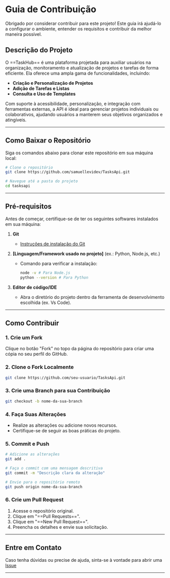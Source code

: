 # Guia de Contribuição

Obrigado por considerar contribuir para este projeto! Este guia irá ajudá-lo a configurar o ambiente, entender os requisitos e contribuir da melhor maneira possível.

## Descrição do Projeto

O ==TaskHub== é uma plataforma projetada para auxiliar usuários na organização, monitoramento e atualização de projetos e tarefas de forma eficiente. Ela oferece uma ampla gama de funcionalidades, incluindo:

- **Criação e Personalização de Projetos**
- **Adição de Tarefas e Listas**
- **Consulta e Uso de Templates**

Com suporte à acessibilidade, personalização, e integração com ferramentas externas, a API é ideal para gerenciar projetos individuais ou colaborativos, ajudando usuários a manterem seus objetivos organizados e atingíveis.

---

## Como Baixar o Repositório

Siga os comandos abaixo para clonar este repositório em sua máquina local:  
```bash  
# Clone o repositório  
git clone https://github.com/samuellevidev/TasksApi.git 

# Navegue até a pasta do projeto  
cd tasksapi
```

---

## Pré-requisitos

Antes de começar, certifique-se de ter os seguintes softwares instalados em sua máquina:  

1. **Git**  
   - [Instruções de instalação do Git](https://git-scm.com/book/en/v2/Getting-Started-Installing-Git)

2. **[Linguagem/Framework usado no projeto]** (ex.: Python, Node.js, etc.)  
   - Comando para verificar a instalação:  
     ```bash  
     node -v # Para Node.js  
     python --version # Para Python  
     ```

1. **Editor de código/IDE**
   -  Abra o diretório do projeto dentro da ferramenta de desenvolvimento escolhida (ex. Vs Code).

---

## Como Contribuir  

### 1. Crie um Fork

Clique no botão "Fork" no topo da página do repositório para criar uma cópia no seu perfil do GitHub.  

### 2. Clone o Fork Localmente

```bash  
git clone https://github.com/seu-usuario/TasksApi.git  
```  

### 3. Crie uma Branch para sua Contribuição

```bash  
git checkout -b nome-da-sua-branch  
```  

### 4. Faça Suas Alterações

- Realize as alterações ou adicione novos recursos.  
- Certifique-se de seguir as boas práticas do projeto.

### 5. Commit e Push

```bash  
# Adicione as alterações  
git add .  

# Faça o commit com uma mensagem descritiva  
git commit -m "Descrição clara da alteração"  

# Envie para o repositório remoto  
git push origin nome-da-sua-branch  
```  

### 6. Crie um Pull Request

1. Acesse o repositório original.  
2. Clique em "==Pull Requests==".  
3. Clique em "==New Pull Request==".  
4. Preencha os detalhes e envie sua solicitação.  

---

## Entre em Contato

Caso tenha dúvidas ou precise de ajuda, sinta-se à vontade para abrir uma [Issue](https://github.com/samuellevidev/TasksApi/issues)

---
